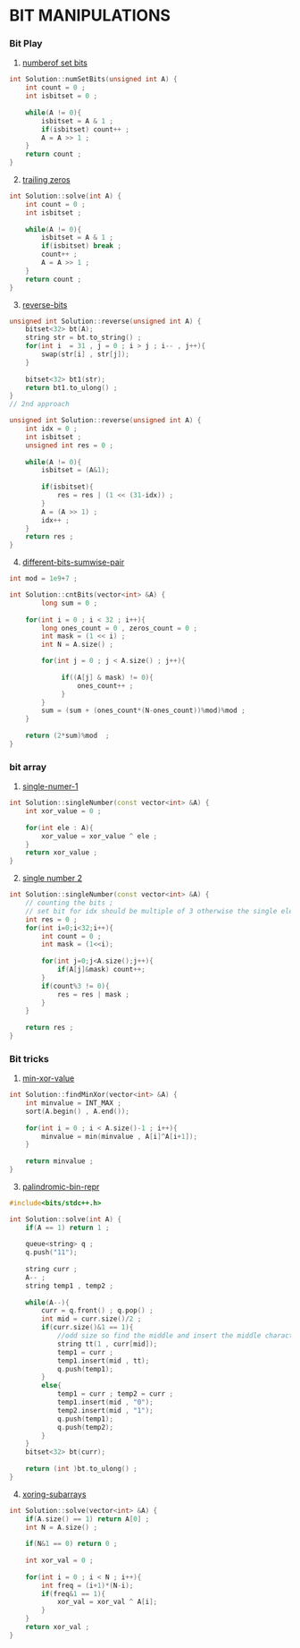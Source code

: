 # BIT MANIPULATIONS

### Bit Play

1. [numberof set bits](https://www.interviewbit.com/problems/number-of-1-bits/)
```cpp
int Solution::numSetBits(unsigned int A) {
    int count = 0 ;
    int isbitset = 0 ;
    
    while(A != 0){
        isbitset = A & 1 ;
        if(isbitset) count++ ;
        A = A >> 1 ;   
    }
    return count ;
}
```

2. [trailing zeros](https://www.interviewbit.com/problems/trailing-zeroes/)
```cpp
int Solution::solve(int A) {
    int count = 0 ;
    int isbitset ;
     
    while(A != 0){
        isbitset = A & 1 ;
        if(isbitset) break ;
        count++ ;
        A = A >> 1 ;    
    }
    return count ;
}
```

3. [reverse-bits](https://www.interviewbit.com/problems/reverse-bits/hints/)
```cpp
unsigned int Solution::reverse(unsigned int A) {
    bitset<32> bt(A);
    string str = bt.to_string() ;
    for(int i  = 31 , j = 0 ; i > j ; i-- , j++){
        swap(str[i] , str[j]);
    }
    
    bitset<32> bt1(str);
    return bt1.to_ulong() ;
}
// 2nd approach

unsigned int Solution::reverse(unsigned int A) {
    int idx = 0 ;
    int isbitset ;
    unsigned int res = 0 ;
    
    while(A != 0){
        isbitset = (A&1);
        
        if(isbitset){
            res = res | (1 << (31-idx)) ;
        }
        A = (A >> 1) ;
        idx++ ;
    }
    return res ;
}
```

4.  [different-bits-sumwise-pair](https://www.interviewbit.com/problems/different-bits-sum-pairwise/)
```cpp
int mod = 1e9+7 ;

int Solution::cntBits(vector<int> &A) {
        long sum = 0 ;
        
    for(int i = 0 ; i < 32 ; i++){
        long ones_count = 0 , zeros_count = 0 ;
        int mask = (1 << i) ;
        int N = A.size() ;

        for(int j = 0 ; j < A.size() ; j++){
             
             if((A[j] & mask) != 0){
                 ones_count++ ;
             }
        }
        sum = (sum + (ones_count*(N-ones_count))%mod)%mod ;
    }
    
    return (2*sum)%mod  ;
}
```

### bit array

1. [single-numer-1](https://www.interviewbit.com/problems/single-number/)
```cpp
int Solution::singleNumber(const vector<int> &A) {
    int xor_value = 0 ;
    
    for(int ele : A){
        xor_value = xor_value ^ ele ;
    }
    return xor_value ;
}
```

2. [single number 2](https://www.interviewbit.com/problems/single-number-ii/)
```cpp
int Solution::singleNumber(const vector<int> &A) {
    // counting the bits ;
    // set bit for idx should be multiple of 3 otherwise the single element bit had occured
    int res = 0 ; 
    for(int i=0;i<32;i++){
        int count = 0 ;
        int mask = (1<<i);
        
        for(int j=0;j<A.size();j++){
            if(A[j]&mask) count++;
        }
        if(count%3 != 0){
            res = res | mask ;
        }
    }
    
    return res ;
}
```

### Bit tricks

1. [min-xor-value]()
```cpp
int Solution::findMinXor(vector<int> &A) {
    int minvalue = INT_MAX ;
    sort(A.begin() , A.end());
    
    for(int i = 0 ; i < A.size()-1 ; i++){
        minvalue = min(minvalue , A[i]^A[i+1]);
    }
    
    return minvalue ;
}
```

3. [palindromic-bin-repr](https://www.interviewbit.com/problems/palindromic-binary-representation/)
```cpp
#include<bits/stdc++.h>

int Solution::solve(int A) {
    if(A == 1) return 1 ;
    
    queue<string> q ;
    q.push("11");
    
    string curr ;
    A-- ;
    string temp1 , temp2 ;
    
    while(A--){
        curr = q.front() ; q.pop() ;
        int mid = curr.size()/2 ;
        if(curr.size()&1 == 1){
            //odd size so find the middle and insert the middle character
            string tt(1 , curr[mid]);
            temp1 = curr ;
            temp1.insert(mid , tt); 
            q.push(temp1);
        }
        else{
            temp1 = curr ; temp2 = curr ;
            temp1.insert(mid , "0");
            temp2.insert(mid , "1");
            q.push(temp1);
            q.push(temp2);
        }
    }
    bitset<32> bt(curr);
    
    return (int )bt.to_ulong() ;
}

```

4. [xoring-subarrays](https://www.interviewbit.com/problems/xor-ing-the-subarrays/)
```cpp
int Solution::solve(vector<int> &A) {
    if(A.size() == 1) return A[0] ;
    int N = A.size() ;
    
    if(N&1 == 0) return 0 ;
    
    int xor_val = 0 ;
    
    for(int i = 0 ; i < N ; i++){
        int freq = (i+1)*(N-i);
        if(freq&1 == 1){
            xor_val = xor_val ^ A[i];
        }    
    }
    return xor_val ;
}
```

